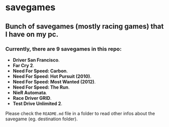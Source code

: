# savegames

## Bunch of savegames (mostly racing games) that I have on my pc.

### Currently, there are 9 savegames in this repo:

- **Driver San Francisco**.
- **Far Cry 2**.
- **Need For Speed: Carbon**.
- **Need For Speed: Hot Pursuit (2010)**.
- **Need For Speed: Most Wanted (2012)**.
- **Need For Speed: The Run**.
- **NieR Automata**.
- **Race Driver GRID**.
- **Test Drive Unlimited 2**.

Please check the `README.md` file in a folder to read other infos about the savegame (eg. destination folder).
